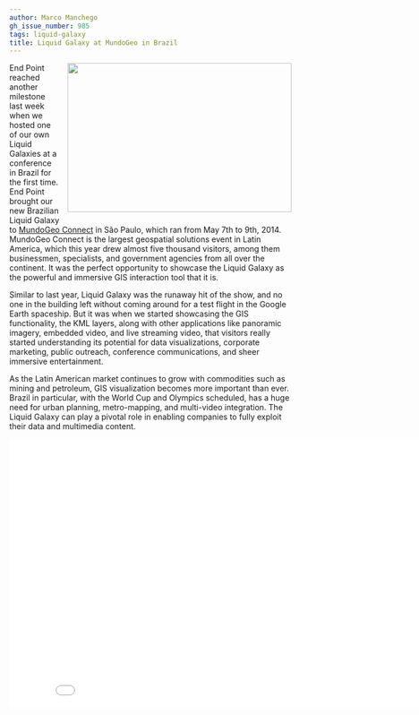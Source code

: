 ```yaml
---
author: Marco Manchego
gh_issue_number: 985
tags: liquid-galaxy
title: Liquid Galaxy at MundoGeo in Brazil
---
```


<a href="/blog/2014/05/22/liquid-galaxy-at-mundogeo-in-brazil/image-0.jpeg" imageanchor="1" style="clear: right; float: right; margin-bottom: 1em; margin-left: 1em;"><img border="0" height="266" src="/blog/2014/05/22/liquid-galaxy-at-mundogeo-in-brazil/image-0.jpeg" width="400"/></a>

End Point reached another milestone last week when we hosted one of our own Liquid Galaxies at a conference in Brazil for the first time. End Point brought our new Brazilian Liquid Galaxy to [MundoGeo Connect](https://dl.dropboxusercontent.com/u/89098260/jobs/photos.2014/05.maio/Liquid.Galaxy.demo360-Files/Liquid.Galaxy.html) in São Paulo, which ran from May 7th to 9th, 2014. MundoGeo Connect is the largest geospatial solutions event in Latin America, which this year drew almost five thousand visitors, among them businessmen, specialists, and government agencies from all over the continent. It was the perfect opportunity to showcase the Liquid Galaxy as the powerful and immersive GIS interaction tool that it is.

Similar to last year, Liquid Galaxy was the runaway hit of the show, and no one in the building left without coming around for a test flight in the Google Earth spaceship. But it was when we started showcasing the GIS functionality, the KML layers, along with other applications like panoramic imagery, embedded video, and live streaming video, that visitors really started understanding its potential for data visualizations, corporate marketing, public outreach, conference communications, and sheer immersive entertainment.

As the Latin American market continues to grow with commodities such as mining and petroleum, GIS visualization becomes more important than ever. Brazil in particular, with the World Cup and Olympics scheduled, has a huge need for urban planning, metro-mapping, and multi-video integration. The Liquid Galaxy can play a pivotal role in enabling companies to fully exploit their data and multimedia content.

<object height="480" width="853"><param name="movie" value="//www.youtube.com/v/psOo7Mwv5SE?hl=en_US&amp;version=3"/><param name="allowFullScreen" value="true"/><param name="allowscriptaccess" value="always"/><embed allowfullscreen="true" allowscriptaccess="always" height="480" src="//www.youtube.com/v/psOo7Mwv5SE?hl=en_US&amp;version=3" type="application/x-shockwave-flash" width="853"/></object>
